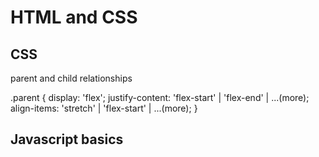 # HTML and CSS

## CSS

parent and child relationships

.parent {
    display: 'flex';
    justify-content: 'flex-start' | 'flex-end' | ...(more);
    align-items: 'stretch' | 'flex-start' | ...(more);
}

## Javascript basics

